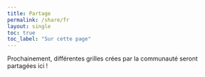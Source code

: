 ```yaml
---
title: Partage
permalink: /share/fr
layout: single
toc: true
toc_label: "Sur cette page"
---
```


Prochainement, différentes grilles crées par la communauté seront partagées ici !

